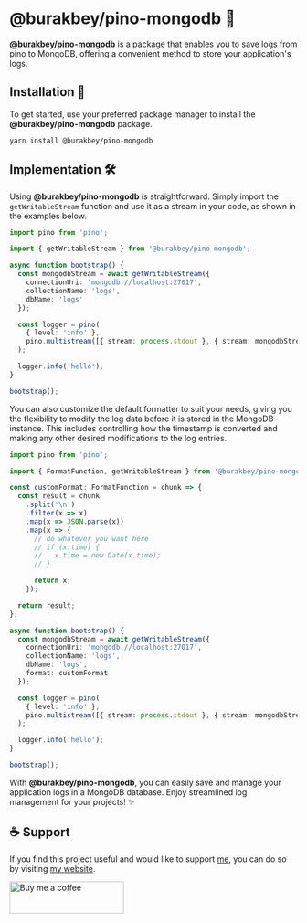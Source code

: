 # @burakbey/pino-mongodb 🎄

[**@burakbey/pino-mongodb**](https://npmjs.org/package/@burakbey/pino-mongodb) is a package that enables you to save logs from pino to MongoDB, offering a convenient method to store your application's logs.

## Installation 🚀

To get started, use your preferred package manager to install the **@burakbey/pino-mongodb** package.

```
yarn install @burakbey/pino-mongodb
```

## Implementation 🛠️

Using **@burakbey/pino-mongodb** is straightforward. Simply import the `getWritableStream` function and use it as a stream in your code, as shown in the examples below.

```ts
import pino from 'pino';

import { getWritableStream } from '@burakbey/pino-mongodb';

async function bootstrap() {
  const mongodbStream = await getWritableStream({
    connectionUri: 'mongodb://localhost:27017',
    collectionName: 'logs',
    dbName: 'logs'
  });

  const logger = pino(
    { level: 'info' },
    pino.multistream([{ stream: process.stdout }, { stream: mongodbStream }])
  );

  logger.info('hello');
}

bootstrap();
```

You can also customize the default formatter to suit your needs, giving you the flexibility to modify the log data before it is stored in the MongoDB instance. This includes controlling how the timestamp is converted and making any other desired modifications to the log entries.

```ts
import pino from 'pino';

import { FormatFunction, getWritableStream } from '@burakbey/pino-mongodb';

const customFormat: FormatFunction = chunk => {
  const result = chunk
    .split('\n')
    .filter(x => x)
    .map(x => JSON.parse(x))
    .map(x => {
      // do whatever you want here
      // if (x.time) {
      //   x.time = new Date(x.time);
      // }

      return x;
    });

  return result;
};

async function bootstrap() {
  const mongodbStream = await getWritableStream({
    connectionUri: 'mongodb://localhost:27017',
    collectionName: 'logs',
    dbName: 'logs',
    format: customFormat
  });

  const logger = pino(
    { level: 'info' },
    pino.multistream([{ stream: process.stdout }, { stream: mongodbStream }])
  );

  logger.info('hello');
}

bootstrap();
```

With **@burakbey/pino-mongodb**, you can easily save and manage your application logs in a MongoDB database. Enjoy streamlined log management for your projects! ✨

## ☕ Support

If you find this project useful and would like to support [me](https://github.com/BUR4KBEY), you can do so by visiting [my website](https://burakbey.dev).

<a href="https://burakbey.dev" target="_blank"><img src="https://burakbey.dev/github_support_snippet.png" style="height: 56px !important;width: 200px !important;" alt="Buy me a coffee"></img></a>
